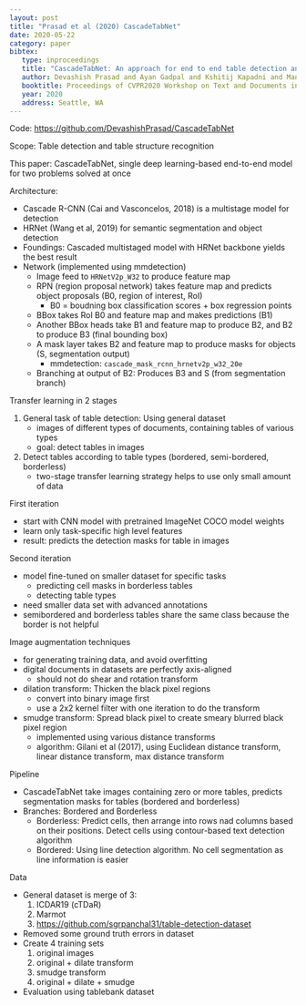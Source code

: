 ```yaml
---
layout: post
title: "Prasad et al (2020) CascadeTabNet"
date: 2020-05-22
category: paper
bibtex:
   type: inproceedings
   title: "CascadeTabNet: An approach for end to end table detection and structure recognition from image-based documents"
   author: Devashish Prasad and Ayan Gadpal and Kshitij Kapadni and Manish Visave and Kavita Sultanpure
   booktitle: Proceedings of CVPR2020 Workshop on Text and Documents in the Deep Learning Era
   year: 2020
   address: Seattle, WA
---
```


Code: https://github.com/DevashishPrasad/CascadeTabNet

Scope: Table detection and table structure recognition

This paper: CascadeTabNet, single deep learning-based end-to-end model for two problems solved at once

Architecture:

- Cascade R-CNN (Cai and Vasconcelos, 2018) is a multistage model for detection
- HRNet (Wang et al, 2019) for semantic segmentation and object detection
- Foundings: Cascaded multistaged model with HRNet backbone yields the best result
- Network (implemented using mmdetection)
  - Image feed to `HRNetV2p_W32` to produce feature map
  - RPN (region proposal network) takes feature map and predicts object proposals (B0, region of interest, RoI)
    - B0 = boudning box classification scores + box regression points
  - BBox takes RoI B0 and feature map and makes predictions (B1)
  - Another BBox heads take B1 and feature map to produce B2, and B2 to produce B3 (final bounding box)
  - A mask layer takes B2 and feature map to produce masks for objects (S, segmentation output)
    - mmdetection: `cascade_mask_rcnn_hrnetv2p_w32_20e`
  - Branching at output of B2: Produces B3 and S (from segmentation branch)

Transfer learning in 2 stages
1. General task of table detection: Using general dataset
   - images of different types of documents, containing tables of various types
   - goal: detect tables in images
2. Detect tables according to table types (bordered, semi-bordered, borderless)
   - two-stage transfer learning strategy helps to use only small amount of data

 First iteration
 - start with CNN model with pretrained ImageNet COCO model weights
 - learn only task-specific high level features
 - result: predicts the detection masks for table in images

 Second iteration
 - model fine-tuned on smaller dataset for specific tasks
   - predicting cell masks in borderless tables
   - detecting table types
- need smaller data set with advanced annotations
- semibordered and borderless tables share the same class because the border is not helpful

Image augmentation techniques
- for generating training data, and avoid overfitting
- digital documents in datasets are perfectly axis-aligned
  - should not do shear and rotation transform
- dilation transform: Thicken the black pixel regions
  - convert into binary image first
  - use a 2x2 kernel filter with one iteration to do the transform
- smudge transform: Spread black pixel to create smeary blurred black pixel region
  - implemented using various distance transforms
  - algorithm: Gilani et al (2017), using Euclidean distance transform, linear distance transform, max distance transform

Pipeline
- CascadeTabNet take images containing zero or more tables, predicts segmentation masks for tables (bordered and borderless)
- Branches: Bordered and Borderless
  - Borderless: Predict cells, then arrange into rows nad columns based on their positions. Detect cells using contour-based text detection algorithm
  - Bordered: Using line detection algorithm. No cell segmentation as line information is easier

Data
- General dataset is merge of 3:
  1. ICDAR19 (cTDaR)
  2. Marmot
  3. https://github.com/sgrpanchal31/table-detection-dataset
- Removed some ground truth errors in dataset
- Create 4 training sets
  1. original images
  2. original + dilate transform
  3. smudge transform
  4. original + dilate + smudge
- Evaluation using tablebank dataset

